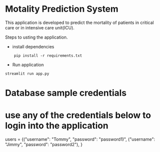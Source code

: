 # Motality Prediction System

This application is developed to predict the mortality of patients in critical care or in intensive care unit(ICU). 

Steps to usting the application. 

- install dependencies
```
    pip install -r requirements.txt
```

- Run application

```
streamlit run app.py
```

# Database sample credentials
# use any of the credentials below to login into the application

users = {("username": "Tommy", "password": "password1)",
        ("username": "Jimmy", "password": "password2"),
}

